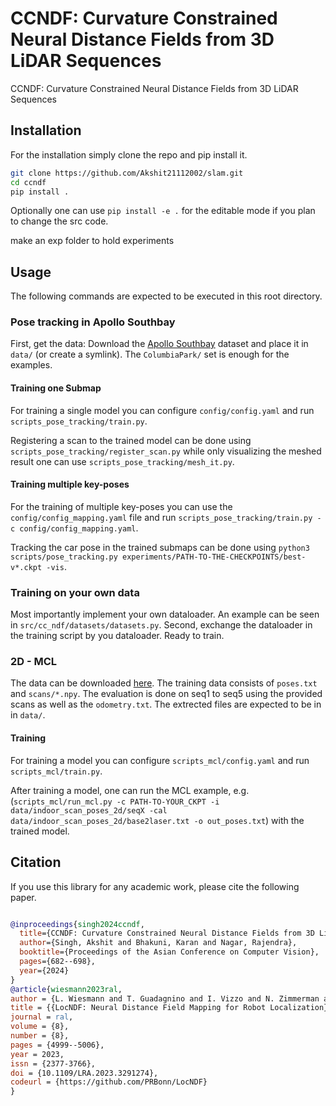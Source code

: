 # CCNDF: Curvature Constrained Neural Distance Fields from 3D LiDAR Sequences

CCNDF: Curvature Constrained Neural Distance Fields from 3D LiDAR Sequences

## Installation

For the installation simply clone the repo and pip install it.

```sh
git clone https://github.com/Akshit21112002/slam.git
cd ccndf
pip install .
```

Optionally one can use `pip install -e .` for the editable mode if you plan to change the src code.

make an exp folder to hold experiments

## Usage

The following commands are expected to be executed in this root directory.

### Pose tracking in Apollo Southbay

First, get the data:
Download the [Apollo Southbay](https://developer.apollo.auto/southbay.html) dataset and place it in `data/` (or create a symlink). The `ColumbiaPark/` set is enough for the examples.

#### Training one Submap

For training a single model you can configure `config/config.yaml` and run `scripts_pose_tracking/train.py`. 

Registering a scan to the trained model can be done using  `scripts_pose_tracking/register_scan.py` while only visualizing the meshed result one can use `scripts_pose_tracking/mesh_it.py`.

#### Training multiple key-poses

For the training of multiple key-poses you can use the `config/config_mapping.yaml` file and run `scripts_pose_tracking/train.py -c config/config_mapping.yaml`.

Tracking the car pose in the trained submaps can be done using `python3 scripts/pose_tracking.py experiments/PATH-TO-THE-CHECKPOINTS/best-v*.ckpt -vis`.



### Training on your own data

Most importantly implement your own dataloader. An example can be seen in `src/cc_ndf/datasets/datasets.py`. Second, exchange the dataloader in the training script by you dataloader. Ready to train.

### 2D - MCL

The data can be downloaded [here](https://www.ipb.uni-bonn.de/html/projects/locndf/indoor_scan_poses_2d.zip). The training data consists of `poses.txt` and `scans/*.npy`. The evaluation is done on seq1 to seq5 using the provided scans as well as the `odometry.txt`. The extrected files are expected to be in in `data/`.

#### Training

For training a model you can configure `scripts_mcl/config.yaml` and run `scripts_mcl/train.py`.

After training a model, one can run the MCL example, e.g. (`scripts_mcl/run_mcl.py -c PATH-TO-YOUR_CKPT -i data/indoor_scan_poses_2d/seqX -cal data/indoor_scan_poses_2d/base2laser.txt -o out_poses.txt`) with the trained model.



## Citation

If you use this library for any academic work, please cite the following paper.

```bibtex

@inproceedings{singh2024ccndf,
  title={CCNDF: Curvature Constrained Neural Distance Fields from 3D LiDAR Sequences},
  author={Singh, Akshit and Bhakuni, Karan and Nagar, Rajendra},
  booktitle={Proceedings of the Asian Conference on Computer Vision},
  pages={682--698},
  year={2024}
}
@article{wiesmann2023ral,
author = {L. Wiesmann and T. Guadagnino and I. Vizzo and N. Zimmerman and Y. Pan and H. Kuang and J. Behley and C. Stachniss},
title = {{LocNDF: Neural Distance Field Mapping for Robot Localization}},
journal = ral,
volume = {8},
number = {8},
pages = {4999--5006},
year = 2023,
issn = {2377-3766},
doi = {10.1109/LRA.2023.3291274},
codeurl = {https://github.com/PRBonn/LocNDF}
}
```
